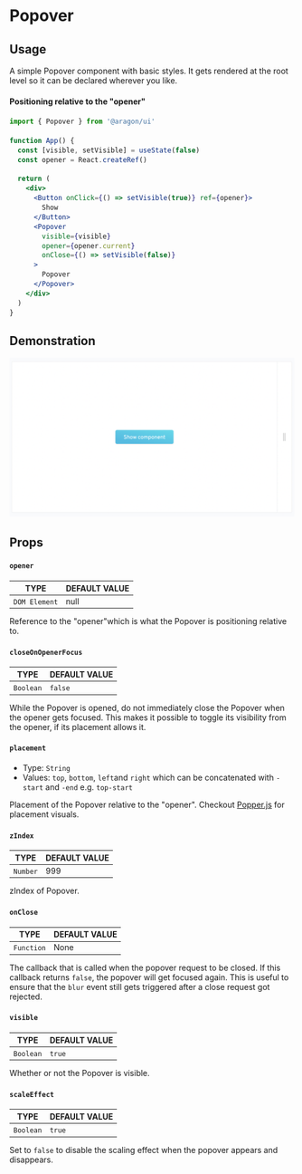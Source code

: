 # Popover

## Usage <a href="#usage" id="usage"></a>

A simple Popover component with basic styles. It gets rendered at the root level so it can be declared wherever you like.

#### Positioning relative to the "opener" <a href="#positioning-relative-to-the-22opener-22" id="positioning-relative-to-the-22opener-22"></a>

```jsx
import { Popover } from '@aragon/ui'

function App() {
  const [visible, setVisible] = useState(false)
  const opener = React.createRef()

  return (
    <div>
      <Button onClick={() => setVisible(true)} ref={opener}>
        Show
      </Button>
      <Popover
        visible={visible}
        opener={opener.current}
        onClose={() => setVisible(false)}
      >
        Popover
      </Popover>
    </div>
  )
}
```

## Demonstration

![](<../../../../.gitbook/assets/Schermata 2022-06-26 alle 21.08.21.png>)

## Props <a href="#props" id="props"></a>

#### `opener` <a href="#opener" id="opener"></a>

| TYPE          | DEFAULT VALUE |
| ------------- | ------------- |
| `DOM Element` | null          |

Reference to the "opener"which is what the Popover is positioning relative to.

#### `closeOnOpenerFocus` <a href="#closeonopenerfocus" id="closeonopenerfocus"></a>

| TYPE      | DEFAULT VALUE |
| --------- | ------------- |
| `Boolean` | `false`       |

While the Popover is opened, do not immediately close the Popover when the opener gets focused. This makes it possible to toggle its visibility from the opener, if its placement allows it.

#### `placement` <a href="#placement" id="placement"></a>

* Type: `String`
* Values: `top`, `bottom`, `left`and `right` which can be concatenated with `-start` and `-end` e.g. `top-start`

Placement of the Popover relative to the "opener". Checkout [Popper.js](https://popper.js.org/index.html) for placement visuals.

#### `zIndex` <a href="#zindex" id="zindex"></a>

| TYPE     | DEFAULT VALUE |
| -------- | ------------- |
| `Number` | 999           |

zIndex of Popover.

#### `onClose` <a href="#onclose" id="onclose"></a>

| TYPE       | DEFAULT VALUE |
| ---------- | ------------- |
| `Function` | None          |

The callback that is called when the popover request to be closed. If this callback returns `false`, the popover will get focused again. This is useful to ensure that the `blur` event still gets triggered after a close request got rejected.

#### `visible` <a href="#visible" id="visible"></a>

| TYPE      | DEFAULT VALUE |
| --------- | ------------- |
| `Boolean` | `true`        |

Whether or not the Popover is visible.

#### `scaleEffect` <a href="#scaleeffect" id="scaleeffect"></a>

| TYPE      | DEFAULT VALUE |
| --------- | ------------- |
| `Boolean` | `true`        |

Set to `false` to disable the scaling effect when the popover appears and disappears.
